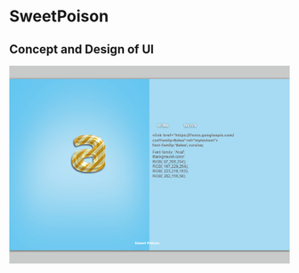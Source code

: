 # SweetPoison

## Concept and Design of UI

![Sweet Poison concept 1](https://github.com/Dengguning/imgworks/blob/master/sweetpoison/sweet_concept_1.jpg)
